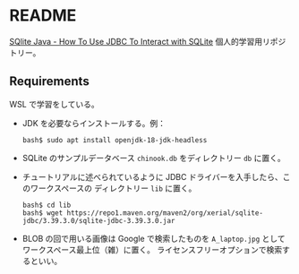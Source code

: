 # README

[SQlite Java - How To Use JDBC To Interact with SQLite](https://www.sqlitetutorial.net/sqlite-java/)
個人的学習用リポジトリー。

## Requirements

WSL で学習をしている。

* JDK を必要ならインストールする。例：

  ```console
  bash$ sudo apt install openjdk-18-jdk-headless
  ```

* SQLite のサンプルデータベース `chinook.db` をディレクトリー `db` に置く。
* チュートリアルに述べられているように JDBC ドライバーを入手したら、このワークスペースの
  ディレクトリー `lib` に置く。

  ```console
  bash$ cd lib
  bash$ wget https://repo1.maven.org/maven2/org/xerial/sqlite-jdbc/3.39.3.0/sqlite-jdbc-3.39.3.0.jar
  ```

* BLOB の回で用いる画像は Google で検索したものを `A_laptop.jpg` としてワークスペース最上位（雑）に置く。
  ライセンスフリーオプションで検索するといい。
